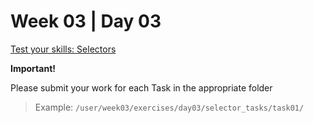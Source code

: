 # Week 03 | Day 03

  [Test your skills: Selectors](/curriculum/TBP/week03/exercises/selectors_tasks/index.md)

  **Important!**

  Please submit your work for each Task in the appropriate folder

  > Example: `/user/week03/exercises/day03/selector_tasks/task01/` 